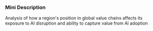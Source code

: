 ### Mini Description

Analysis of how a region's position in global value chains affects its exposure to AI disruption and ability to capture value from AI adoption
